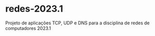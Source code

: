# redes-2023.1
Projeto de aplicações TCP, UDP e DNS para a disciplina de redes de computadores 2023.1
